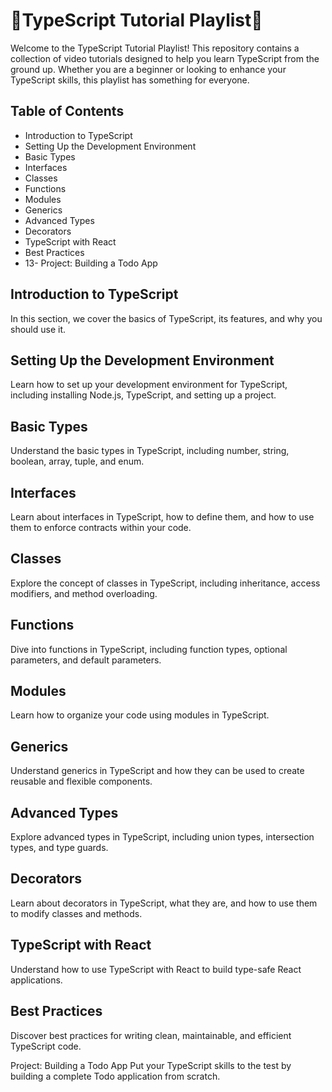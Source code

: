 # 🚀TypeScript Tutorial Playlist🧡
Welcome to the TypeScript Tutorial Playlist! This repository contains a collection of video tutorials designed to help you learn TypeScript from the ground up. Whether you are a beginner or looking to enhance your TypeScript skills, this playlist has something for everyone.

## Table of Contents
- Introduction to TypeScript
- Setting Up the Development Environment
- Basic Types
- Interfaces
- Classes
- Functions
- Modules
- Generics
- Advanced Types
- Decorators
- TypeScript with React
- Best Practices
- 13- Project: Building a Todo App

## Introduction to TypeScript
In this section, we cover the basics of TypeScript, its features, and why you should use it.


## Setting Up the Development Environment
Learn how to set up your development environment for TypeScript, including installing Node.js, TypeScript, and setting up a project.

## Basic Types
Understand the basic types in TypeScript, including number, string, boolean, array, tuple, and enum.

## Interfaces
Learn about interfaces in TypeScript, how to define them, and how to use them to enforce contracts within your code.

## Classes
Explore the concept of classes in TypeScript, including inheritance, access modifiers, and method overloading.

## Functions
Dive into functions in TypeScript, including function types, optional parameters, and default parameters.

## Modules
Learn how to organize your code using modules in TypeScript.

## Generics
Understand generics in TypeScript and how they can be used to create reusable and flexible components.

## Advanced Types
Explore advanced types in TypeScript, including union types, intersection types, and type guards.

## Decorators
Learn about decorators in TypeScript, what they are, and how to use them to modify classes and methods.

## TypeScript with React
Understand how to use TypeScript with React to build type-safe React applications.

## Best Practices
Discover best practices for writing clean, maintainable, and efficient TypeScript code.

Project: Building a Todo App
Put your TypeScript skills to the test by building a complete Todo application from scratch.


